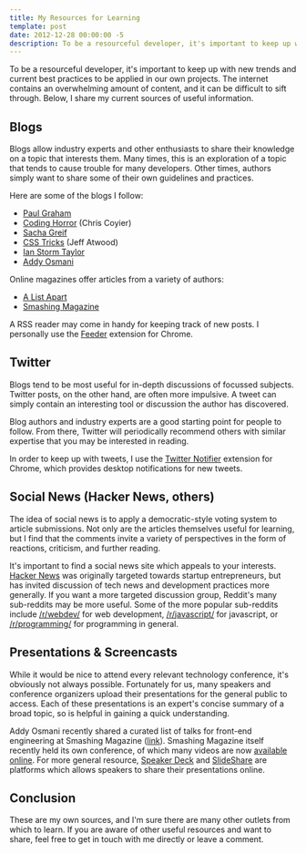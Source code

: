 ```yaml
---
title: My Resources for Learning
template: post
date: 2012-12-28 00:00:00 -5
description: To be a resourceful developer, it's important to keep up with new trends and current best practices to be applied in our own projects. In this article, I share my current sources of useful information.
---
```


To be a resourceful developer, it's important to keep up with new trends and current best practices to be applied in our own projects. The internet contains an overwhelming amount of content, and it can be difficult to sift through. Below, I share my current sources of useful information.

## Blogs

Blogs allow industry experts and other enthusiasts to share their knowledge on a topic that interests them. Many times, this is an exploration of a topic that tends to cause trouble for many developers. Other times, authors simply want to share some of their own guidelines and practices.

Here are some of the blogs I follow:

- [Paul Graham](http://www.paulgraham.com/articles.html)
- [Coding Horror](http://www.codinghorror.com/blog/) (Chris Coyier)
- [Sacha Greif](http://sachagreif.com/)
- [CSS Tricks](http://css-tricks.com/) (Jeff Atwood)
- [Ian Storm Taylor](http://ianstormtaylor.com/)
- [Addy Osmani](http://addyosmani.com/blog/)

Online magazines offer articles from a variety of authors:

- [A List Apart](http://alistapart.com/)
- [Smashing Magazine](http://www.smashingmagazine.com/)

A RSS reader may come in handy for keeping track of new posts. I personally use the [Feeder](https://chrome.google.com/webstore/detail/rss-feed-reader/pnjaodmkngahhkoihejjehlcdlnohgmp?utm_source=chrome-ntp-icon) extension for Chrome.

## Twitter

Blogs tend to be most useful for in-depth discussions of focussed subjects. Twitter posts, on the other hand, are often more impulsive. A tweet can simply contain an interesting tool or discussion the author has discovered.

Blog authors and industry experts are a good starting point for people to follow. From there, Twitter will periodically recommend others with similar expertise that you may be interested in reading.

In order to keep up with tweets, I use the [Twitter Notifier](https://chrome.google.com/webstore/detail/ikknnkomiokeodcdkknnhgjmncfiefmn) extension for Chrome, which provides desktop notifications for new tweets.

## Social News (Hacker News, others)

The idea of social news is to apply a democratic-style voting system to article submissions. Not only are the articles themselves useful for learning, but I find that the comments invite a variety of perspectives in the form of reactions, criticism, and further reading.

It's important to find a social news site which appeals to your interests. [Hacker News](http://news.ycombinator.com) was originally targeted towards startup entrepreneurs, but has invited discussion of tech news and development practices more generally. If you want a more targeted discussion group, Reddit's many sub-reddits may be more useful. Some of the more popular sub-reddits include [/r/webdev/](http://reddit.com/r/webdev) for web development, [/r/javascript/](http://reddit.com/r/javascript) for javascript, or [/r/programming/](http://reddit.com/r/programming) for programming in general.

## Presentations & Screencasts

While it would be nice to attend every relevant technology conference, it's obviously not always possible. Fortunately for us, many speakers and conference organizers upload their presentations for the general public to access. Each of these presentations is an expert's concise summary of a broad topic, so is helpful in gaining a quick understanding.

Addy Osmani recently shared a curated list of talks for front-end engineering at Smashing Magazine ([link](http://www.smashingmagazine.com/2012/12/22/talks-to-help-you-become-a-better-front-end-engineer-in-2013/)). Smashing Magazine itself recently held its own conference, of which many videos are now [available online](http://www.smashingmagazine.com/2012/12/07/the-smashing-conference-exclusive-videos-interviews/). For more general resource, [Speaker Deck](https://speakerdeck.com/) and [SlideShare](http://www.slideshare.net/) are platforms which allows speakers to share their presentations online.

## Conclusion

These are my own sources, and I'm sure there are many other outlets from which to learn. If you are aware of other useful resources and want to share, feel free to get in touch with me directly or leave a comment.
